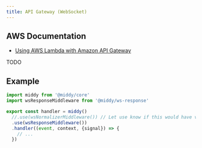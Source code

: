 ```yaml
---
title: API Gateway (WebSocket)
---
```


## AWS Documentation
- [Using AWS Lambda with Amazon API Gateway](https://docs.aws.amazon.com/lambda/latest/dg/services-apigateway.html)

TODO

## Example
```javascript
import middy from '@middy/core'
import wsResponseMiddleware from '@middy/ws-response'

export const handler = middy()
  //.use(wsNormalizerMiddleware()) // Let use know if this would have value
  .use(wsResponseMiddleware())
  .handler((event, context, {signal}) => {
    // ...
  })

```
